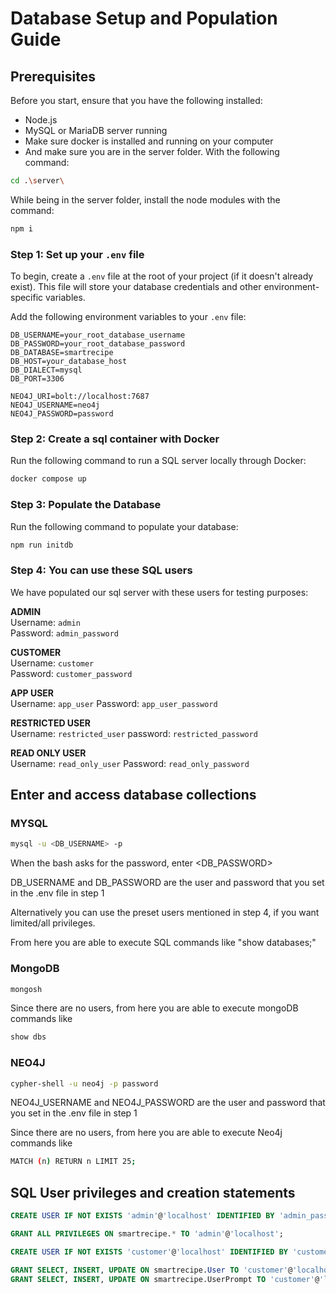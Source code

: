 # Database Setup and Population Guide

## Prerequisites

Before you start, ensure that you have the following installed:
- Node.js
- MySQL or MariaDB server running
- Make sure docker is installed and running on your computer
- And make sure you are in the server folder. With the following command:
```bash
cd .\server\
```
While being in the server folder, install the node modules with the command:
```bash
npm i
```

### Step 1: Set up your `.env` file

To begin, create a `.env` file at the root of your project (if it doesn't already exist). This file will store your database credentials and other environment-specific variables.

Add the following environment variables to your `.env` file:

```env
DB_USERNAME=your_root_database_username
DB_PASSWORD=your_root_database_password
DB_DATABASE=smartrecipe
DB_HOST=your_database_host
DB_DIALECT=mysql
DB_PORT=3306

NEO4J_URI=bolt://localhost:7687
NEO4J_USERNAME=neo4j
NEO4J_PASSWORD=password
```

### Step 2: Create a sql container with Docker
Run the following command to run a SQL server locally through Docker:

```bash
docker compose up
```

### Step 3: Populate the Database
Run the following command to populate your database:

```bash
npm run initdb
```

### Step 4: You can use these SQL users
We have populated our sql server with these users for testing purposes:

**ADMIN**  
Username: `admin`  
Password: `admin_password`

**CUSTOMER**  
Username: `customer`  
Password: `customer_password`

**APP USER**  
Username: `app_user`
Password: `app_user_password`

**RESTRICTED USER**  
Username: `restricted_user`
password: `restricted_password`

**READ ONLY USER**  
Username: `read_only_user`
Password: `read_only_password`

## Enter and access database collections

### MYSQL
```bash
mysql -u <DB_USERNAME> -p
```
When the bash asks for the password, enter <DB_PASSWORD>

DB_USERNAME and DB_PASSWORD are the user and password that you set in the .env file in step 1

Alternatively you can use the preset users mentioned in step 4, if you want limited/all privileges.

From here you are able to execute SQL commands like "show databases;"

### MongoDB
```bash
mongosh
```
Since there are no users, from here you are able to execute mongoDB commands like 

```bash
show dbs
```

### NEO4J

```bash
cypher-shell -u neo4j -p password
```

NEO4J_USERNAME and NEO4J_PASSWORD are the user and password that you set in the .env file in step 1

Since there are no users, from here you are able to execute Neo4j commands like 

```bash
MATCH (n) RETURN n LIMIT 25;
```

## SQL User privileges and creation statements
``` sql
CREATE USER IF NOT EXISTS 'admin'@'localhost' IDENTIFIED BY 'admin_password';
```
``` sql
GRANT ALL PRIVILEGES ON smartrecipe.* TO 'admin'@'localhost';
```
``` sql
CREATE USER IF NOT EXISTS 'customer'@'localhost' IDENTIFIED BY 'customer_password';
```
``` sql
GRANT SELECT, INSERT, UPDATE ON smartrecipe.User TO 'customer'@'localhost';
GRANT SELECT, INSERT, UPDATE ON smartrecipe.UserPrompt TO 'customer'@'localhost';
```

